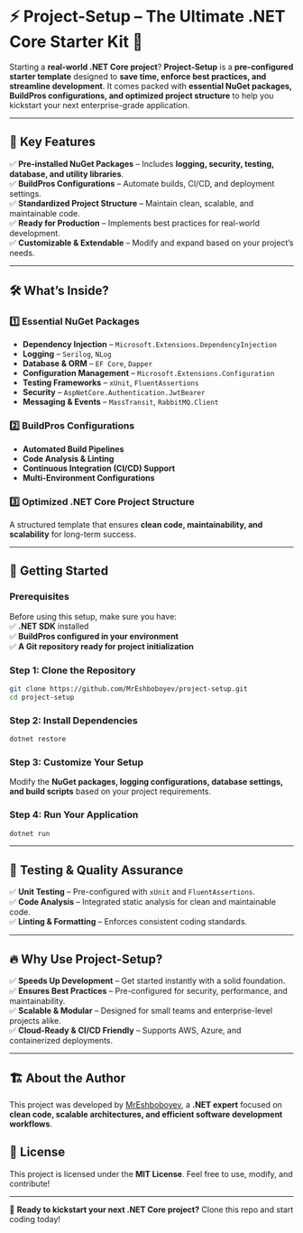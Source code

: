 # ⚡ Project-Setup – The Ultimate .NET Core Starter Kit 🚀  

Starting a **real-world .NET Core project**? **Project-Setup** is a **pre-configured starter template** designed to **save time, enforce best practices, and streamline development**. It comes packed with **essential NuGet packages, BuildPros configurations, and optimized project structure** to help you kickstart your next enterprise-grade application.  

---

## 🌟 Key Features  

✅ **Pre-installed NuGet Packages** – Includes **logging, security, testing, database, and utility libraries**.  
✅ **BuildPros Configurations** – Automate builds, CI/CD, and deployment settings.  
✅ **Standardized Project Structure** – Maintain clean, scalable, and maintainable code.  
✅ **Ready for Production** – Implements best practices for real-world development.  
✅ **Customizable & Extendable** – Modify and expand based on your project’s needs.  

---

## 🛠 What’s Inside?  

### **1️⃣ Essential NuGet Packages**  
- **Dependency Injection** – `Microsoft.Extensions.DependencyInjection`  
- **Logging** – `Serilog`, `NLog`  
- **Database & ORM** – `EF Core`, `Dapper`  
- **Configuration Management** – `Microsoft.Extensions.Configuration`  
- **Testing Frameworks** – `xUnit`, `FluentAssertions`  
- **Security** – `AspNetCore.Authentication.JwtBearer`  
- **Messaging & Events** – `MassTransit`, `RabbitMQ.Client`  

### **2️⃣ BuildPros Configurations**  
- **Automated Build Pipelines**  
- **Code Analysis & Linting**  
- **Continuous Integration (CI/CD) Support**  
- **Multi-Environment Configurations**  

### **3️⃣ Optimized .NET Core Project Structure**  
A structured template that ensures **clean code, maintainability, and scalability** for long-term success.  

---

## 🚀 Getting Started  

### **Prerequisites**  
Before using this setup, make sure you have:  
✅ **.NET SDK** installed  
✅ **BuildPros configured in your environment**  
✅ **A Git repository ready for project initialization**  

### **Step 1: Clone the Repository**  
```bash  
git clone https://github.com/MrEshboboyev/project-setup.git  
cd project-setup  
```  

### **Step 2: Install Dependencies**  
```bash  
dotnet restore  
```  

### **Step 3: Customize Your Setup**  
Modify the **NuGet packages, logging configurations, database settings, and build scripts** based on your project requirements.  

### **Step 4: Run Your Application**  
```bash  
dotnet run  
```  

---

## 🧪 Testing & Quality Assurance  

✅ **Unit Testing** – Pre-configured with `xUnit` and `FluentAssertions`.  
✅ **Code Analysis** – Integrated static analysis for clean and maintainable code.  
✅ **Linting & Formatting** – Enforces consistent coding standards.  

---

## 🔥 Why Use Project-Setup?  

✅ **Speeds Up Development** – Get started instantly with a solid foundation.  
✅ **Ensures Best Practices** – Pre-configured for security, performance, and maintainability.  
✅ **Scalable & Modular** – Designed for small teams and enterprise-level projects alike.  
✅ **Cloud-Ready & CI/CD Friendly** – Supports AWS, Azure, and containerized deployments.  

---

## 🏗 About the Author  
This project was developed by [MrEshboboyev](https://github.com/MrEshboboyev), a **.NET expert** focused on **clean code, scalable architectures, and efficient software development workflows**.  

## 📄 License  
This project is licensed under the **MIT License**. Feel free to use, modify, and contribute!  

---

🚀 **Ready to kickstart your next .NET Core project?** Clone this repo and start coding today!  
